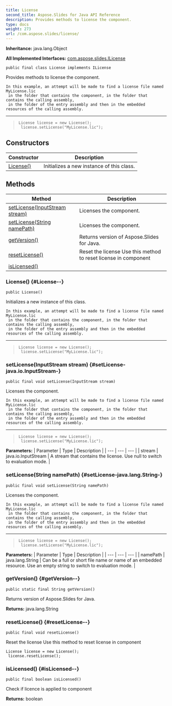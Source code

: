 ```yaml
---
title: License
second_title: Aspose.Slides for Java API Reference
description: Provides methods to license the component.
type: docs
weight: 273
url: /com.aspose.slides/license/
---
```

**Inheritance:**
java.lang.Object

**All Implemented Interfaces:**
[com.aspose.slides.ILicense](../../com.aspose.slides/ilicense)
```
public final class License implements ILicense
```

Provides methods to license the component.

```
In this example, an attempt will be made to find a license file named MyLicense.lic
 in the folder that contains the component, in the folder that contains the calling assembly,
 in the folder of the entry assembly and then in the embedded resources of the calling assembly.
```

--------------------

> ```
> License license = new License();
>  license.setLicense("MyLicense.lic");
> ```
## Constructors

| Constructor | Description |
| --- | --- |
| [License()](#License--) | Initializes a new instance of this class. |
## Methods

| Method | Description |
| --- | --- |
| [setLicense(InputStream stream)](#setLicense-java.io.InputStream-) | Licenses the component. |
| [setLicense(String namePath)](#setLicense-java.lang.String-) | Licenses the component. |
| [getVersion()](#getVersion--) | Returns version of Aspose.Slides for Java. |
| [resetLicense()](#resetLicense--) | Reset the license Use this method to reset license in component |
| [isLicensed()](#isLicensed--) |  |
### License() {#License--}
```
public License()
```


Initializes a new instance of this class.

```
In this example, an attempt will be made to find a license file named MyLicense.lic
 in the folder that contains the component, in the folder that contains the calling assembly,
 in the folder of the entry assembly and then in the embedded resources of the calling assembly.
```

--------------------

> ```
> License license = new License();
>  license.setLicense("MyLicense.lic");
> ```

### setLicense(InputStream stream) {#setLicense-java.io.InputStream-}
```
public final void setLicense(InputStream stream)
```


Licenses the component.

```
In this example, an attempt will be made to find a license file named MyLicense.lic
 in the folder that contains the component, in the folder that contains the calling assembly,
 in the folder of the entry assembly and then in the embedded resources of the calling assembly.
```

--------------------

> ```
> License license = new License();
>  license.setLicense("MyLicense.lic");
> ```

**Parameters:**
| Parameter | Type | Description |
| --- | --- | --- |
| stream | java.io.InputStream | A stream that contains the license. Use null to switch to evaluation mode. |

### setLicense(String namePath) {#setLicense-java.lang.String-}
```
public final void setLicense(String namePath)
```


Licenses the component.

```
In this example, an attempt will be made to find a license file named MyLicense.lic
 in the folder that contains the component, in the folder that contains the calling assembly,
 in the folder of the entry assembly and then in the embedded resources of the calling assembly.
```

--------------------

> ```
> License license = new License();
>  license.setLicense("MyLicense.lic");
> ```

**Parameters:**
| Parameter | Type | Description |
| --- | --- | --- |
| namePath | java.lang.String | Can be a full or short file name or name of an embedded resource. Use an empty string to switch to evaluation mode. |

### getVersion() {#getVersion--}
```
public static final String getVersion()
```


Returns version of Aspose.Slides for Java.

**Returns:**
java.lang.String
### resetLicense() {#resetLicense--}
```
public final void resetLicense()
```


Reset the license Use this method to reset license in component

```
License license = new License();
 license.resetLicense();
```

### isLicensed() {#isLicensed--}
```
public final boolean isLicensed()
```


Check if licence is applied to component

**Returns:**
boolean
